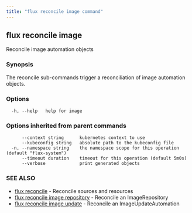 ```yaml
---
title: "flux reconcile image command"
---
```

## flux reconcile image

Reconcile image automation objects

### Synopsis

The reconcile sub-commands trigger a reconciliation of image automation objects.

### Options

```
  -h, --help   help for image
```

### Options inherited from parent commands

```
      --context string      kubernetes context to use
      --kubeconfig string   absolute path to the kubeconfig file
  -n, --namespace string    the namespace scope for this operation (default "flux-system")
      --timeout duration    timeout for this operation (default 5m0s)
      --verbose             print generated objects
```

### SEE ALSO

* [flux reconcile](/cmd/flux_reconcile/)	 - Reconcile sources and resources
* [flux reconcile image repository](/cmd/flux_reconcile_image_repository/)	 - Reconcile an ImageRepository
* [flux reconcile image update](/cmd/flux_reconcile_image_update/)	 - Reconcile an ImageUpdateAutomation

